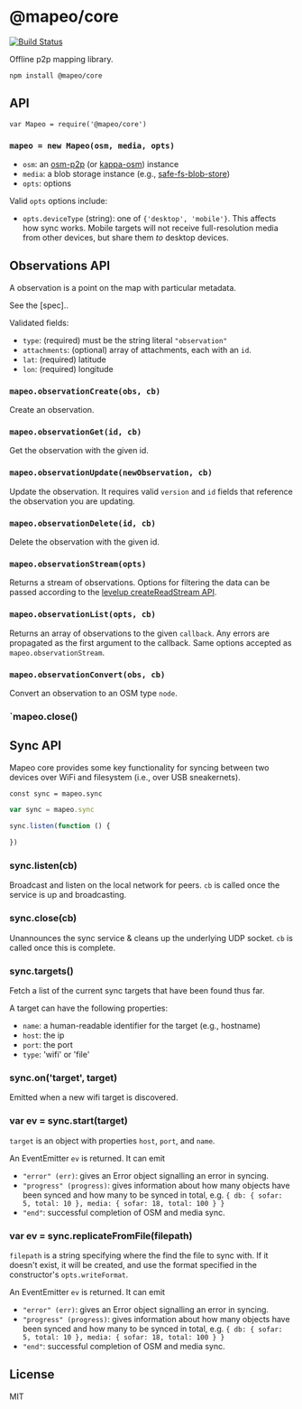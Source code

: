 # @mapeo/core

[![Build
Status](https://travis-ci.org/digidem/mapeo-core.svg?branch=master)](https://travis-ci.org/digidem/mapeo-core)

Offline p2p mapping library.


```
npm install @mapeo/core
```

## API

```
var Mapeo = require('@mapeo/core')
```

### `mapeo = new Mapeo(osm, media, opts)`

* `osm`: an [osm-p2p](http://github.com/digidem/kappa-osm) (or [kappa-osm](http://github.com/digidem/kappa-osm)) instance
* `media`: a blob storage instance (e.g., [safe-fs-blob-store](http://npmjs.com/safe-fs-blob-store))
* `opts`: options

Valid `opts` options include:
- `opts.deviceType` (string): one of `{'desktop', 'mobile'}`. This affects how sync works. Mobile targets will not receive full-resolution media from other devices, but share them *to* desktop devices.

## Observations API 

A observation is a point on the map with particular metadata. 

See the [spec].. 

Validated fields:

  * `type`: (required) must be the string literal `"observation"`
  * `attachments`: (optional) array of attachments, each with an `id`.
  * `lat`: (required) latitude
  * `lon`: (required) longitude

### `mapeo.observationCreate(obs, cb)`

Create an observation. 

### `mapeo.observationGet(id, cb)`

Get the observation with the given id.

### `mapeo.observationUpdate(newObservation, cb)`

Update the observation. It requires valid `version` and `id` fields that
reference the observation you are updating.

### `mapeo.observationDelete(id, cb)`

Delete the observation with the given id.

### `mapeo.observationStream(opts)`

Returns a stream of observations. Options for filtering the data can be passed
according to the [levelup createReadStream
API](https://github.com/Level/levelup#createReadStream).

### `mapeo.observationList(opts, cb)`

Returns an array of observations to the given `callback`. Any errors are
propagated as the first argument to the callback. Same options accepted as
`mapeo.observationStream`.

### `mapeo.observationConvert(obs, cb)`

Convert an observation to an OSM type `node`.

### `mapeo.close()

## Sync API

Mapeo core provides some key functionality for syncing between two devices over
WiFi and filesystem (i.e., over USB sneakernets).

`const sync = mapeo.sync`

```js
var sync = mapeo.sync

sync.listen(function () {
  
})
```

### sync.listen(cb)

Broadcast and listen on the local network for peers. `cb` is called once the service is up and broadcasting.

### sync.close(cb)

Unannounces the sync service & cleans up the underlying UDP socket. `cb` is called once this is complete.

### sync.targets()

Fetch a list of the current sync targets that have been found thus far.

A target can have the following properties:

  * `name`: a human-readable identifier for the target (e.g., hostname)
  * `host`: the ip
  * `port`: the port
  * `type`: 'wifi' or 'file'
  
### sync.on('target', target)

Emitted when a new wifi target is discovered.

### var ev = sync.start(target)

`target` is an object with properties `host`, `port`, and `name`.

An EventEmitter `ev` is returned. It can emit

- `"error" (err)`: gives an Error object signalling an error in syncing.
- `"progress" (progress)`: gives information about how many objects have been synced and how many to be synced in total, e.g. `{ db: { sofar: 5, total: 10 }, media: { sofar: 18, total: 100 } }`
- `"end"`: successful completion of OSM and media sync.

### var ev = sync.replicateFromFile(filepath)

`filepath` is a string specifying where the find the file to sync with. If it doesn't exist, it will be created, and use the format specified in the constructor's `opts.writeFormat`.

An EventEmitter `ev` is returned. It can emit

- `"error" (err)`: gives an Error object signalling an error in syncing.
- `"progress" (progress)`: gives information about how many objects have been synced and how many to be synced in total, e.g. `{ db: { sofar: 5, total: 10 }, media: { sofar: 18, total: 100 } }`
- `"end"`: successful completion of OSM and media sync.

## License

MIT
